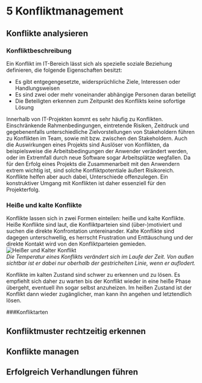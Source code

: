 # 5 Konfliktmanagement

## Konflikte analysieren
### Konfliktbeschreibung
Ein Konflikt im IT-Bereich lässt sich als spezielle soziale Beziehung definieren, die folgende Eigenschaften besitzt:  

* Es gibt entgegengesetzte, widersprüchliche Ziele, Interessen oder Handlungsweisen
* Es sind zwei oder mehr voneinander abhängige Personen daran beteiligt
* Die Beteiligten erkennen zum Zeitpunkt des Konflikts keine sofortige Lösung  

Innerhalb von IT-Projekten kommt es sehr häufig zu Konflikten. Einschränkende Rahmenbedingungen, eintretende Risiken, Zeitdruck und gegebenenfalls unterschiedliche Zielvorstellungen von Stakeholdern führen zu Konflikten im Team, sowie mit bzw. zwischen den Stakeholdern. Auch die Auswirkungen eines Projekts sind Auslöser von Konflikten, da beispielsweise die Arbeitsbedingungen der Anwender verändert werden, oder im Extremfall durch neue Software sogar Arbeitsplätze wegfallen. Da für den Erfolg eines Projekts die Zusammenarbeit mit den Anwendern extrem wichtig ist, sind solche Konfliktpotentiale äußert Risikoreich. Konflikte helfen aber auch dabei, Unterschiede offenzulegen. Ein konstruktiver Umgang mit Konflikten ist daher essenziell für den Projekterfolg.

### Heiße und kalte Konflikte  
Konflikte lassen sich in zwei Formen einteilen: heiße und kalte Konflikte. Heiße Konflikte sind laut, die Konfliktparteien sind (über-)motiviert und suchen die direkte Konfrontation untereinander. Kalte Konflikte sind dagegen unterschwellig, es herrscht Frustration und Enttäuschung und der direkte Kontakt wird von den Konfliktparteien gemieden.  
![Heißer und Kalter Konflikt](/assets/heiß_kalt_konflikt.png)  
*Die Temperatur eines Konflikts verändert sich im Laufe der Zeit. Von außen sichtbar ist er dabei nur oberhalb der gestrichelten Linie, wenn er auflodert.*  

Konflikte im kalten Zustand sind schwer zu erkennen und zu lösen. Es empfiehlt sich daher zu warten bis der Konflikt wieder in eine heiße Phase übergeht, eventuell ihn sogar selbst anzuheizen. Im heißen Zustand ist der Konflikt dann wieder zugänglicher, man kann ihn angehen und letztendlich lösen. 

###Konfliktarten



## Konfliktmuster rechtzeitig erkennen


## Konflikte managen


## Erfolgreich Verhandlungen führen

